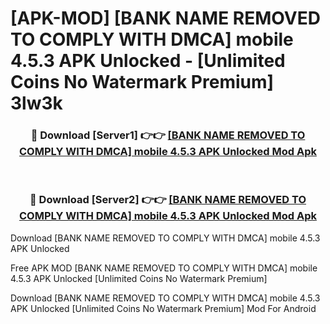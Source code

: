 # [APK-MOD] [BANK NAME REMOVED TO COMPLY WITH DMCA] mobile 4.5.3 APK Unlocked - [Unlimited Coins No Watermark Premium] 3lw3k



<div align="center">
<h3>🔴 Download [Server1] 👉👉 <a href="https://momento.my/?title=[BANK_NAME_REMOVED_TO_COMPLY_WITH_DMCA]_mobile_4.5.3_APK_Unlocked">[BANK NAME REMOVED TO COMPLY WITH DMCA] mobile 4.5.3 APK Unlocked Mod Apk</a></h3><br>

<h3>🔴 Download [Server2] 👉👉 <a href="https://momento.my/?title=[BANK_NAME_REMOVED_TO_COMPLY_WITH_DMCA]_mobile_4.5.3_APK_Unlocked">[BANK NAME REMOVED TO COMPLY WITH DMCA] mobile 4.5.3 APK Unlocked Mod Apk</a></h3>
</div>



Download [BANK NAME REMOVED TO COMPLY WITH DMCA] mobile 4.5.3 APK Unlocked 

Free APK MOD [BANK NAME REMOVED TO COMPLY WITH DMCA] mobile 4.5.3 APK Unlocked [Unlimited Coins No Watermark Premium]

Download [BANK NAME REMOVED TO COMPLY WITH DMCA] mobile 4.5.3 APK Unlocked [Unlimited Coins No Watermark Premium] Mod For Android
